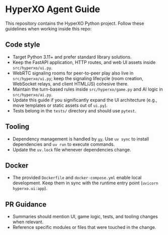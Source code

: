 # HyperXO Agent Guide

This repository contains the HyperXO Python project. Follow these guidelines when working inside
this repo:

## Code style
- Target Python 3.11+ and prefer standard library solutions.
- Keep the FastAPI application, HTTP routes, and web UI assets inside `src/hyperxo/ui.py`.
- WebRTC signaling rooms for peer-to-peer play also live in `src/hyperxo/ui.py`; keep the
  signaling lifecycle (room creation, WebSocket relays, and client HTML/JS) cohesive there.
- Maintain the turn-based rules inside `src/hyperxo/game.py` and AI logic in `src/hyperxo/ai.py`.
- Update this guide if you significantly expand the UI architecture (e.g., move templates or static
  assets out of `ui.py`).
- Tests belong in the `tests/` directory and should use `pytest`.

## Tooling
- Dependency management is handled by [`uv`](https://github.com/astral-sh/uv). Use `uv sync` to
  install dependencies and `uv run` to execute commands.
- Update the `uv.lock` file whenever dependencies change.

## Docker
- The provided `Dockerfile` and `docker-compose.yml` enable local development. Keep them in sync
  with the runtime entry point (`uvicorn hyperxo.ui:app`).

## PR Guidance
- Summaries should mention UI, game logic, tests, and tooling changes when relevant.
- Reference specific modules or files that were touched in the change.
